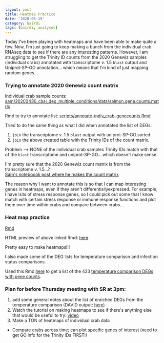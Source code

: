 ```yaml
---
layout: post
title: Heatmap Practice
date: '2020-05-19'
category: bairdi
tags: [bairdi, analyses]
---
```

Today I've been playing with heatmaps and have been able to make quite a few. Now, I'm just going to keep making a bunch from the individual crab RNAseq data to see if there are any interesting patterns. However, I am struggling to get the Trinity ID counts from the 2020 Genewiz samples (individual crabs) annotated with transcriptome v. 1.5 `blast` output and Uniprot-SP-GO annotation... which means that I'm kind of just mapping random genes... 

### Trying to annotate 2020 Genewiz count matrix

Individual crab sample counts: [sam/20200430_cbai_deg_multiple_conditions/data/salmon.gene.counts.matrix](https://raw.githubusercontent.com/RobertsLab/code/master/r_projects/sam/20200430_cbai_deg_multiple_conditions/data/salmon.gene.counts.matrix)

Rmd to try to annotate list: [scripts/annotate-indiv_crab-genecounts.Rmd](https://github.com/RobertsLab/paper-crab/blob/master/scripts/annotate-indiv_crab-genecounts.Rmd)

Tried to do the same thing as what I did when annotated the list of DEGs:    
1. `join` the transcriptome v. 1.5 `blast` output with uniprot-SP-GO.sorted
2. `join` the above created table with the Trinity IDs of the count matrix.

Problem --> NONE of the individual crab samples Trinity IDs match with that of the `blast` transcriptome and uniprot-SP-GO... which doesn't make sense. 

I'm pretty sure that the 2020 Genewiz count matrix is from the transcriptome v. 1.5...?     
[Sam's noteboook post where he makes the count matrix](https://robertslab.github.io/sams-notebook/2020/04/29/Transcript-Abundance-C.bairdi-Alignment-free-with-Salmon-Using-2020-GW-Data-on-Mox.html) 

The reason why I want to annotate this is so that I can map interesting genes in heatmaps, even if they aren't differentiallyexpressed. For example, I have lsits of stress response genes, so I could pick out some that I know match with certain stress response or immune response functions and plot them over time within crabs and compare between crabs... 

### Heat map practice
[Rmd](https://github.com/RobertsLab/paper-crab/blob/master/scripts/deg-heatmaps.Rmd)    

HTML preview of above linked Rmd: [here](https://htmlpreview.github.io/?https://raw.githubusercontent.com/RobertsLab/paper-crab/master/scripts/deg-heatmaps.html)

Pretty easy to make heatmaps!!! 

I also made some of the DEG lists for temperature comparison and infection status comparisons.   

Used this Rmd [here](https://github.com/RobertsLab/paper-crab/blob/master/scripts/join-tempDEG_genecounts.Rmd) to get a list of the 423 [temperature comparison DEGs with gene counts](https://github.com/RobertsLab/paper-crab/blob/master/analyses/temp_DEGlist-counts.tab).

### Plan for before Thursday meeting with SR at 3pm: 
1. add some general notes about the list of enriched DEGs from the temperature comparison (DAVID output: [here](https://github.com/RobertsLab/paper-crab/blob/master/analyses/DAVID-enrich-temp.txt))
2.  Watch the tutorial on making heatmaps to see if there's anything else that would be useful to try: [video](https://www.youtube.com/watch?v=HySAnHTrNnM&list=PLzfP3sCXUnxEu5S9oXni1zmc1sjYmT1L9&index=36)
3.  Make a TON of heatmaps of individual crab data
- Compare crabs across time; can plot specific genes of interest (need to get GO info for the Trinity IDs FIRST!) 



